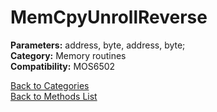 # MemCpyUnrollReverse

**Parameters:** address, byte, address, byte;  
**Category:** Memory routines  
**Compatibility:** MOS6502  


[Back to Categories](../categories/memory_routines.md)  
[Back to Methods List](../../SUMMARY.md)
